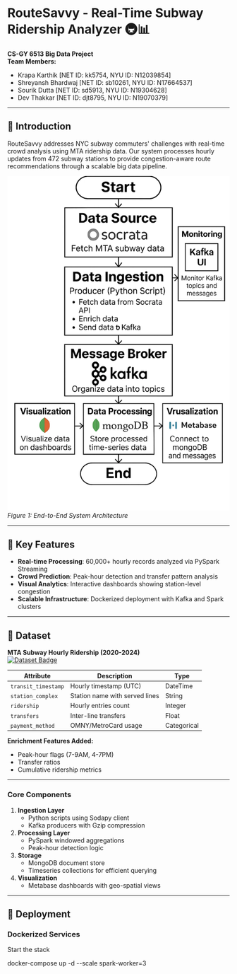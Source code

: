# RouteSavvy - Real-Time Subway Ridership Analyzer 🚇📊

**CS-GY 6513 Big Data Project**  
**Team Members:**  
- Krapa Karthik [NET ID: kk5754, NYU ID: N12039854]  
- Shreyansh Bhardwaj [NET ID: sb10261, NYU ID: N17664537]  
- Sourik Dutta [NET ID: sd5913, NYU ID: N19304628]  
- Dev Thakkar [NET ID: djt8795, NYU ID: N19070379]  

---

## 📌 Introduction
RouteSavvy addresses NYC subway commuters' challenges with real-time crowd analysis using MTA ridership data. Our system processes hourly updates from 472 subway stations to provide congestion-aware route recommendations through a scalable big data pipeline.

![System Architecture](./system_architecture.png)  
*Figure 1: End-to-End System Architecture*

---

## 🎯 Key Features
- **Real-time Processing**: 60,000+ hourly records analyzed via PySpark Streaming
- **Crowd Prediction**: Peak-hour detection and transfer pattern analysis
- **Visual Analytics**: Interactive dashboards showing station-level congestion
- **Scalable Infrastructure**: Dockerized deployment with Kafka and Spark clusters

---

## 📂 Dataset
**MTA Subway Hourly Ridership (2020-2024)**  
[![Dataset Badge](https://img.shields.io/badge/Source-NY_Open_Data-blue)](https://data.ny.gov/Transportation/MTA-Subway-Hourly-Ridership-2020-2024/wujg-7c2s)

| Attribute            | Description                          | Type      |
|----------------------|--------------------------------------|-----------|
| `transit_timestamp`  | Hourly timestamp (UTC)               | DateTime  |
| `station_complex`    | Station name with served lines       | String    |
| `ridership`          | Hourly entries count                 | Integer   |
| `transfers`          | Inter-line transfers                 | Float     |
| `payment_method`     | OMNY/MetroCard usage                 | Categorical|

**Enrichment Features Added:**
- Peak-hour flags (7-9AM, 4-7PM)
- Transfer ratios
- Cumulative ridership metrics

---


### Core Components
1. **Ingestion Layer**
   - Python scripts using Sodapy client
   - Kafka producers with Gzip compression
2. **Processing Layer**
   - PySpark windowed aggregations
   - Peak-hour detection logic
3. **Storage**
   - MongoDB document store
   - Timeseries collections for efficient querying
4. **Visualization**
   - Metabase dashboards with geo-spatial views

---

## 🚀 Deployment
### Dockerized Services
Start the stack

docker-compose up -d --scale spark-worker=3